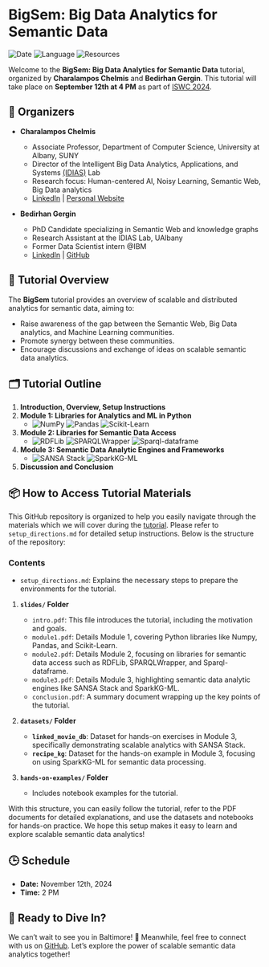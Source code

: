 # BigSem: Big Data Analytics for Semantic Data

![Date](https://img.shields.io/badge/Date-November%2012th%2C%202024-blue)
![Language](https://img.shields.io/badge/Language-Python%20%7C%20Scala-blueviolet)
![Resources](https://img.shields.io/badge/Resources-GitHub-lightgrey)

Welcome to the **BigSem: Big Data Analytics for Semantic Data** tutorial, organized by **Charalampos Chelmis** and **Bedirhan Gergin**. This tutorial will take place on **September 12th at 4 PM** as part of [ISWC 2024](https://iswc2024.semanticweb.org/).

## 📢 Organizers

- **Charalampos Chelmis**
  - Associate Professor, Department of Computer Science, University at Albany, SUNY
  - Director of the Intelligent Big Data Analytics, Applications, and Systems [(IDIAS)](https://www.cs.albany.edu/~cchelmis/ideaslab.html) Lab
  - Research focus: Human-centered AI, Noisy Learning, Semantic Web, Big Data analytics
  - [LinkedIn](https://www.linkedin.com/in/chelmischaralampos/) | [Personal Website](https://www.cs.albany.edu/~cchelmis/)

- **Bedirhan Gergin**
  - PhD Candidate specializing in Semantic Web and knowledge graphs
  - Research Assistant at the IDIAS Lab, UAlbany
  - Former Data Scientist intern @IBM
  - [LinkedIn](http://www.linkedin.com/in/bedirhangergin) | [GitHub](https://github.com/bedirhangergin/bedirhangergin)

## 🎯 Tutorial Overview
The **BigSem** tutorial provides an overview of scalable and distributed analytics for semantic data, aiming to:

- Raise awareness of the gap between the Semantic Web, Big Data analytics, and Machine Learning communities.
- Promote synergy between these communities.
- Encourage discussions and exchange of ideas on scalable semantic data analytics.

## 🗂️ Tutorial Outline
1. **Introduction, Overview, Setup Instructions**
2. **Module 1: Libraries for Analytics and ML in Python**
   - ![NumPy](https://img.shields.io/badge/NumPy-013243?style=flat&logo=numpy&logoColor=white) ![Pandas](https://img.shields.io/badge/Pandas-150458?style=flat&logo=pandas&logoColor=white) ![Scikit-Learn](https://img.shields.io/badge/Scikit--Learn-F7931E?style=flat&logo=scikit-learn&logoColor=white)
3. **Module 2: Libraries for Semantic Data Access**
   - ![RDFLib](https://img.shields.io/badge/RDFLib-004466?style=flat&logo=semantic-web&logoColor=white) ![SPARQLWrapper](https://img.shields.io/badge/SPARQLWrapper-0A66C2?style=flat&logo=sparql&logoColor=white) ![Sparql-dataframe](https://img.shields.io/badge/Sparql--DataFrame-00BFFF?style=flat&logo=data&logoColor=white)
4. **Module 3: Semantic Data Analytic Engines and Frameworks**
   - ![SANSA Stack](https://img.shields.io/badge/SANSA--Stack-FFA500?style=flat&logo=apache-spark&logoColor=white) ![SparkKG-ML](https://img.shields.io/badge/SparkKG--ML-FF5722?style=flat&logo=big-data&logoColor=white)
5. **Discussion and Conclusion**

## 📦 How to Access Tutorial Materials

This GitHub repository is organized to help you easily navigate through the materials which we will cover during the [tutorial](https://www.cs.albany.edu/~cchelmis/tutorials/iswc/2024/). Please refer to `setup_directions.md` for detailed setup instructions. Below is the structure of the repository:

### Contents

- `setup_directions.md`: Explains the necessary steps to prepare the environments for the tutorial.

1. **`slides/` Folder**
   - `intro.pdf`: This file introduces the tutorial, including the motivation and goals.
   - `module1.pdf`: Details Module 1, covering Python libraries like Numpy, Pandas, and Scikit-Learn.
   - `module2.pdf`: Details Module 2, focusing on libraries for semantic data access such as RDFLib, SPARQLWrapper, and Sparql-dataframe.
   - `module3.pdf`: Details Module 3, highlighting semantic data analytic engines like SANSA Stack and SparkKG-ML.
   - `conclusion.pdf`: A summary document wrapping up the key points of the tutorial.

3. **`datasets/` Folder**
   - **`linked_movie_db`**: Dataset for hands-on exercises in Module 3, specifically demonstrating scalable analytics with SANSA Stack.
   - **`recipe_kg`**: Dataset for the hands-on example in Module 3, focusing on using SparkKG-ML for semantic data processing.

4. **`hands-on-examples/` Folder**
   - Includes notebook examples for the tutorial.

With this structure, you can easily follow the tutorial, refer to the PDF documents for detailed explanations, and use the datasets and notebooks for hands-on practice. We hope this setup makes it easy to learn and explore scalable semantic data analytics!

## 🕒 Schedule

- **Date:** November 12th, 2024
- **Time:** 2 PM 

## 🎉 Ready to Dive In?

We can’t wait to see you in Baltimore! 🚀 Meanwhile, feel free to connect with us on [GitHub](https://github.com/IDIASLab). Let’s explore the power of scalable semantic data analytics together!
